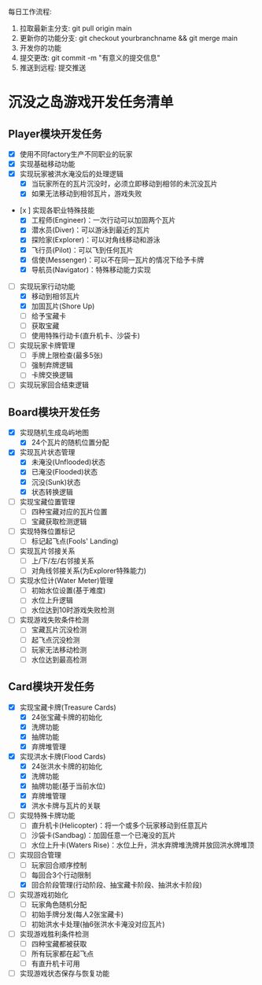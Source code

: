 每日工作流程:
1. 拉取最新主分支: git pull origin main
2. 更新你的功能分支: git checkout yourbranchname && git merge main
3. 开发你的功能
4. 提交更改: git commit -m "有意义的提交信息"
5. 推送到远程: 提交推送
# 沉没之岛游戏开发任务清单

## Player模块开发任务


- [x] 使用不同factory生产不同职业的玩家
- [x] 实现基础移动功能
- [x] 实现玩家被洪水淹没后的处理逻辑
  - [x] 当玩家所在的瓦片沉没时，必须立即移动到相邻的未沉没瓦片
  - [x] 如果无法移动到相邻瓦片，游戏失败
- [x ] 实现各职业特殊技能
  - [x] 工程师(Engineer)：一次行动可以加固两个瓦片
  - [x] 潜水员(Diver)：可以游泳到最近的瓦片
  - [x] 探险家(Explorer)：可以对角线移动和游泳
  - [x] 飞行员(Pilot)：可以飞到任何瓦片
  - [x] 信使(Messenger)：可以不在同一瓦片的情况下给予卡牌
  - [x] 导航员(Navigator)：特殊移动能力实现
- [ ] 实现玩家行动功能
  - [x] 移动到相邻瓦片
  - [x] 加固瓦片(Shore Up)
  - [ ] 给予宝藏卡
  - [ ] 获取宝藏
  - [ ] 使用特殊行动卡(直升机卡、沙袋卡)
- [ ] 实现玩家卡牌管理
  - [ ] 手牌上限检查(最多5张)
  - [ ] 强制弃牌逻辑
  - [ ] 卡牌交换逻辑
- [ ] 实现玩家回合结束逻辑

## Board模块开发任务
- [x] 实现随机生成岛屿地图
  - [x] 24个瓦片的随机位置分配
- [x] 实现瓦片状态管理
  - [x] 未淹没(Unflooded)状态
  - [x] 已淹没(Flooded)状态
  - [x] 沉没(Sunk)状态
  - [x] 状态转换逻辑
- [ ] 实现宝藏位置管理
  - [ ] 四种宝藏对应的瓦片位置
  - [ ] 宝藏获取检测逻辑
- [ ] 实现特殊位置标记
  - [ ] 标记起飞点(Fools' Landing)
- [ ] 实现瓦片邻接关系
  - [ ] 上/下/左/右邻接关系
  - [ ] 对角线邻接关系(为Explorer特殊能力)
- [ ] 实现水位计(Water Meter)管理
  - [ ] 初始水位设置(基于难度)
  - [ ] 水位上升逻辑
  - [ ] 水位达到10时游戏失败检测
- [ ] 实现游戏失败条件检测
  - [ ] 宝藏瓦片沉没检测
  - [ ] 起飞点沉没检测
  - [ ] 玩家无法移动检测
  - [ ] 水位达到最高检测

## Card模块开发任务
- [x] 实现宝藏卡牌(Treasure Cards)
  - [x] 24张宝藏卡牌的初始化
  - [x] 洗牌功能
  - [x] 抽牌功能
  - [x] 弃牌堆管理
- [x] 实现洪水卡牌(Flood Cards)
  - [x] 24张洪水卡牌的初始化
  - [x] 洗牌功能
  - [x] 抽牌功能(基于当前水位)
  - [x] 弃牌堆管理
  - [x] 洪水卡牌与瓦片的关联
- [ ] 实现特殊卡牌功能
  - [ ] 直升机卡(Helicopter)：将一个或多个玩家移动到任意瓦片
  - [ ] 沙袋卡(Sandbag)：加固任意一个已淹没的瓦片
  - [ ] 水位上升卡(Waters Rise)：水位上升，洪水弃牌堆洗牌并放回洪水牌堆顶
- [ ] 实现回合管理
  - [ ] 玩家回合顺序控制
  - [ ] 每回合3个行动限制
  - [x] 回合阶段管理(行动阶段、抽宝藏卡阶段、抽洪水卡阶段)
- [ ] 实现游戏初始化
  - [ ] 玩家角色随机分配
  - [ ] 初始手牌分发(每人2张宝藏卡)
  - [ ] 初始洪水卡处理(抽6张洪水卡淹没对应瓦片)
- [ ] 实现游戏胜利条件检测
  - [ ] 四种宝藏都被获取
  - [ ] 所有玩家都在起飞点
  - [ ] 有直升机卡可用
- [ ] 实现游戏状态保存与恢复功能
